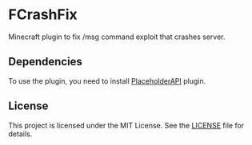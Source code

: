 # FCrashFix

Minecraft plugin to fix /msg command exploit that crashes server.

## Dependencies

To use the plugin, you need to install [PlaceholderAPI](https://github.com/PlaceholderAPI/PlaceholderAPI/releases) plugin.

## License

This project is licensed under the MIT License. See the [LICENSE](https://github.com/alexf0xdev/website/blob/main/LICENSE) file for details.
